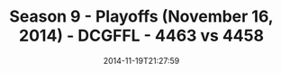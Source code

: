 ---
title: Season 9 - Playoffs (November 16, 2014) - DCGFFL - 4463 vs 4458
teams_score:
- team: 4463
  score:
- team: 4458
  score: 30
mvp: Will Chappell (Navy), Tony Stewart (Graphite)
game-ball: N/A
season: 9
week:
date: '2014-11-19T21:27:59'
pageid: season-9-playoffs-4463-vs-4458
---